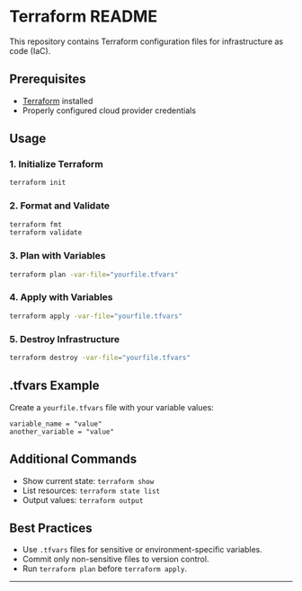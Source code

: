 # Terraform README

This repository contains Terraform configuration files for infrastructure as code (IaC).

## Prerequisites

- [Terraform](https://www.terraform.io/downloads.html) installed
- Properly configured cloud provider credentials

## Usage

### 1. Initialize Terraform

```sh
terraform init
```

### 2. Format and Validate

```sh
terraform fmt
terraform validate
```

### 3. Plan with Variables

```sh
terraform plan -var-file="yourfile.tfvars"
```

### 4. Apply with Variables

```sh
terraform apply -var-file="yourfile.tfvars"
```

### 5. Destroy Infrastructure

```sh
terraform destroy -var-file="yourfile.tfvars"
```

## .tfvars Example

Create a `yourfile.tfvars` file with your variable values:

```hcl
variable_name = "value"
another_variable = "value"
```

## Additional Commands

- Show current state: `terraform show`
- List resources: `terraform state list`
- Output values: `terraform output`

## Best Practices

- Use `.tfvars` files for sensitive or environment-specific variables.
- Commit only non-sensitive files to version control.
- Run `terraform plan` before `terraform apply`.

---
